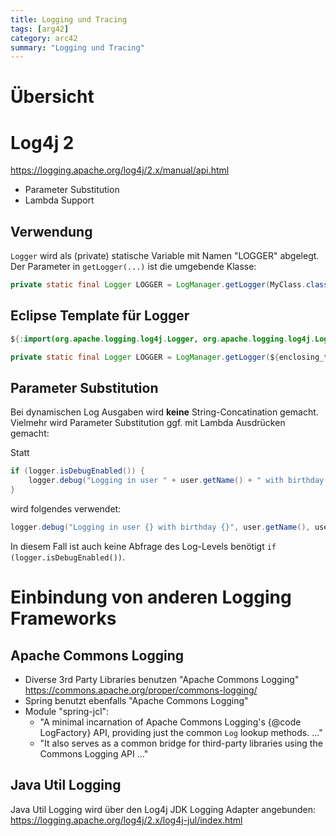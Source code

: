 ```yaml
---
title: Logging und Tracing
tags: [arg42]
category: arc42
summary: "Logging und Tracing"
---
```


# Übersicht

# Log4j 2
<https://logging.apache.org/log4j/2.x/manual/api.html>

* Parameter Substitution
* Lambda Support

## Verwendung
`Logger` wird als (private) statische Variable mit Namen "LOGGER" abgelegt. Der Parameter in `getLogger(...)` ist die umgebende Klasse:
~~~java
private static final Logger LOGGER = LogManager.getLogger(MyClass.class);
~~~


## Eclipse Template für Logger
~~~java
${:import(org.apache.logging.log4j.Logger, org.apache.logging.log4j.LogManager)}

private static final Logger LOGGER = LogManager.getLogger(${enclosing_type}.class);
~~~  

## Parameter Substitution

Bei dynamischen Log Ausgaben wird **keine** String-Concatination gemacht. Vielmehr wird Parameter Substitution ggf. mit Lambda 
Ausdrücken gemacht:

Statt
~~~java
if (logger.isDebugEnabled()) {
    logger.debug("Logging in user " + user.getName() + " with birthday " + user.getBirthdayCalendar());
}
~~~

wird folgendes verwendet:
~~~java
logger.debug("Logging in user {} with birthday {}", user.getName(), user.getBirthdayCalendar());
~~~

In diesem Fall ist auch keine Abfrage des Log-Levels benötigt `if (logger.isDebugEnabled())`.

# Einbindung von anderen Logging Frameworks
## Apache Commons Logging
* Diverse 3rd Party Libraries benutzen "Apache Commons Logging" <https://commons.apache.org/proper/commons-logging/>
* Spring benutzt ebenfalls "Apache Commons Logging"  
* Module "spring-jcl": 
    * "A minimal incarnation of Apache Commons Logging's {@code LogFactory} API, 
    providing just the common `Log` lookup methods. ..."
    * "It also serves as a common bridge for third-party libraries using the Commons Logging API ..."

## Java Util Logging
Java Util Logging wird über den Log4j JDK Logging Adapter angebunden: <https://logging.apache.org/log4j/2.x/log4j-jul/index.html>